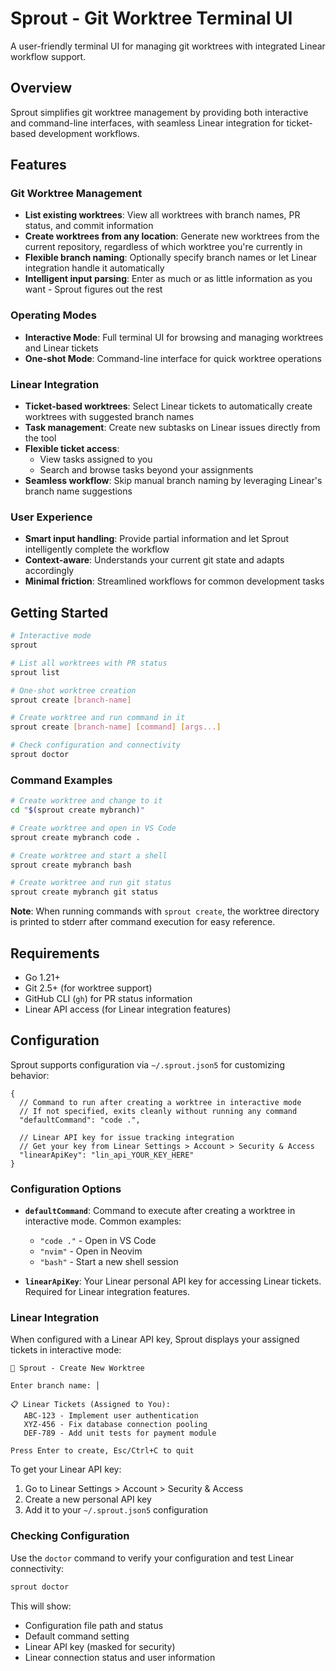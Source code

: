 # Sprout - Git Worktree Terminal UI

A user-friendly terminal UI for managing git worktrees with integrated Linear workflow support.

## Overview

Sprout simplifies git worktree management by providing both interactive and command-line interfaces, with seamless Linear integration for ticket-based development workflows.

## Features

### Git Worktree Management
- **List existing worktrees**: View all worktrees with branch names, PR status, and commit information
- **Create worktrees from any location**: Generate new worktrees from the current repository, regardless of which worktree you're currently in
- **Flexible branch naming**: Optionally specify branch names or let Linear integration handle it automatically
- **Intelligent input parsing**: Enter as much or as little information as you want - Sprout figures out the rest

### Operating Modes
- **Interactive Mode**: Full terminal UI for browsing and managing worktrees and Linear tickets
- **One-shot Mode**: Command-line interface for quick worktree operations

### Linear Integration
- **Ticket-based worktrees**: Select Linear tickets to automatically create worktrees with suggested branch names
- **Task management**: Create new subtasks on Linear issues directly from the tool
- **Flexible ticket access**: 
  - View tasks assigned to you
  - Search and browse tasks beyond your assignments
- **Seamless workflow**: Skip manual branch naming by leveraging Linear's branch name suggestions

### User Experience
- **Smart input handling**: Provide partial information and let Sprout intelligently complete the workflow
- **Context-aware**: Understands your current git state and adapts accordingly
- **Minimal friction**: Streamlined workflows for common development tasks

## Getting Started

```bash
# Interactive mode
sprout

# List all worktrees with PR status
sprout list

# One-shot worktree creation
sprout create [branch-name]

# Create worktree and run command in it
sprout create [branch-name] [command] [args...]

# Check configuration and connectivity
sprout doctor
```

### Command Examples

```bash
# Create worktree and change to it
cd "$(sprout create mybranch)"

# Create worktree and open in VS Code
sprout create mybranch code .

# Create worktree and start a shell
sprout create mybranch bash

# Create worktree and run git status
sprout create mybranch git status
```

**Note**: When running commands with `sprout create`, the worktree directory is printed to stderr after command execution for easy reference.

## Requirements

- Go 1.21+
- Git 2.5+ (for worktree support)
- GitHub CLI (`gh`) for PR status information
- Linear API access (for Linear integration features)

## Configuration

Sprout supports configuration via `~/.sprout.json5` for customizing behavior:

```json5
{
  // Command to run after creating a worktree in interactive mode
  // If not specified, exits cleanly without running any command
  "defaultCommand": "code .",
  
  // Linear API key for issue tracking integration
  // Get your key from Linear Settings > Account > Security & Access
  "linearApiKey": "lin_api_YOUR_KEY_HERE"
}
```

### Configuration Options

- **`defaultCommand`**: Command to execute after creating a worktree in interactive mode. Common examples:
  - `"code ."` - Open in VS Code
  - `"nvim"` - Open in Neovim
  - `"bash"` - Start a new shell session
  
- **`linearApiKey`**: Your Linear personal API key for accessing Linear tickets. Required for Linear integration features.

### Linear Integration

When configured with a Linear API key, Sprout displays your assigned tickets in interactive mode:

```
🌱 Sprout - Create New Worktree

Enter branch name: │

📋 Linear Tickets (Assigned to You):
   ABC-123 - Implement user authentication
   XYZ-456 - Fix database connection pooling
   DEF-789 - Add unit tests for payment module

Press Enter to create, Esc/Ctrl+C to quit
```

To get your Linear API key:
1. Go to Linear Settings > Account > Security & Access
2. Create a new personal API key
3. Add it to your `~/.sprout.json5` configuration

### Checking Configuration

Use the `doctor` command to verify your configuration and test Linear connectivity:

```bash
sprout doctor
```

This will show:
- Configuration file path and status
- Default command setting
- Linear API key (masked for security)
- Linear connection status and user information
